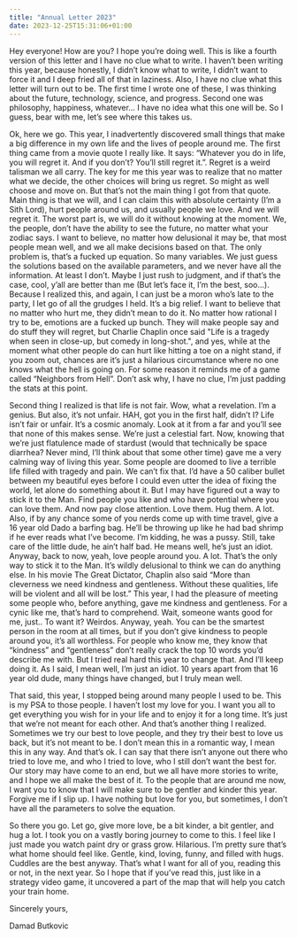 ```yaml
---
title: "Annual Letter 2023"
date: 2023-12-25T15:31:06+01:00
---
```


Hey everyone! How are you? I hope you’re doing well. This is like a fourth version of this letter and I have no clue what to write. I haven’t been writing this year, because honestly, I didn’t know what to write, I didn’t want to force it and I deep fried all of that in laziness. Also, I have no clue what this letter will turn out to be. The first time I wrote one of these, I was thinking about the future, technology, science, and progress. Second one was philosophy, happiness, whatever… I have no idea what this one will be. So I guess, bear with me, let’s see where this takes us.

Ok, here we go. This year, I inadvertently discovered small things that make a big difference in my own life and the lives of people around me. The first thing came from a movie quote I really like. It says: “Whatever you do in life, you will regret it. And if you don’t? You’ll still regret it.”. Regret is a weird talisman we all carry. The key for me this year was to realize that no matter what we decide, the other choices will bring us regret. So might as well choose and move on. But that’s not the main thing I got from that quote. Main thing is that we will, and I can claim this with absolute certainty (I’m a Sith Lord), hurt people around us, and usually people we love. And we will regret it. The worst part is, we will do it without knowing at the moment. We, the people, don’t have the ability to see the future, no matter what your zodiac says. I want to believe, no matter how delusional it may be, that most people mean well, and we all make decisions based on that. The only problem is, that’s a fucked up equation. So many variables. We just guess the solutions based on the available parameters, and we never have all the information. At least I don’t. Maybe I just rush to judgment, and if that’s the case, cool, y’all are better than me (But let’s face it, I’m the best, soo…). Because I realized this, and again, I can just be a moron who’s late to the party, I let go of all the grudges I held. It’s a big relief. I want to believe that no matter who hurt me, they didn’t mean to do it. No matter how rational I try to be, emotions are a fucked up bunch. They will make people say and do stuff they will regret, but Charlie Chaplin once said "Life is a tragedy when seen in close-up, but comedy in long-shot.", and yes, while at the moment what other people do can hurt like hitting a toe on a night stand, if you zoom out, chances are it’s just a hilarious circumstance where no one knows what the hell is going on. For some reason it reminds me of a game called “Neighbors from Hell”. Don’t ask why, I have no clue, I’m just padding the stats at this point.
 
Second thing I realized is that life is not fair. Wow, what a revelation. I’m a genius. But also, it’s not unfair. HAH, got you in the first half, didn’t I? Life isn’t fair or unfair. It’s a cosmic anomaly. Look at it from a far and you’ll see that none of this makes sense. We’re just a celestial fart. Now, knowing that we’re just flatulence made of stardust (would that technically be space diarrhea? Never mind, I’ll think about that some other time) gave me a very calming way of living this year. Some people are doomed to live a terrible life filled with tragedy and pain. We can’t fix that. I’d have a 50 caliber bullet between my beautiful eyes before I could even utter the idea of fixing the world, let alone do something about it. But I may have figured out a way to stick it to the Man. Find people you like and who have potential where you can love them. And now pay close attention. Love them. Hug them. A lot. Also, if by any chance some of you nerds come up with time travel, give a 16 year old Dado a barfing bag. He’ll be throwing up like he had bad shrimp if he ever reads what I’ve become. I’m kidding, he was a pussy. Still, take care of the little dude, he ain’t half bad. He means well, he’s just an idiot. Anyway, back to now, yeah, love people around you. A lot. That’s the only way to stick it to the Man. It’s wildly delusional to think we can do anything else. 
In his movie The Great Dictator, Chaplin also said “More than cleverness we need kindness and gentleness. Without these qualities, life will be violent and all will be lost.” This year, I had the pleasure of meeting some people who, before anything, gave me kindness and gentleness. For a cynic like me, that’s hard to comprehend. Wait, someone wants good for me, just.. To want it? Weirdos. Anyway, yeah. You can be the smartest person in the room at all times, but if you don’t give kindness to people around you, it’s all worthless. For people who know me, they know that “kindness” and “gentleness” don’t really crack the top 10 words you’d describe me with. But I tried real hard this year to change that. And I’ll keep doing it. As I said, I mean well, I’m just an idiot. 10 years apart from that 16 year old dude, many things have changed, but I truly mean well. 

That said, this year, I stopped being around many people I used to be. This is my PSA to those people. I haven’t lost my love for you. I want you all to get everything you wish for in your life and to enjoy it for a long time. It’s just that we’re not meant for each other. And that’s another thing I realized. Sometimes we try our best to love people, and they try their best to love us back, but it’s not meant to be. I don’t mean this in a romantic way, I mean this in any way. And that’s ok. I can say that there isn’t anyone out there who tried to love me, and who I tried to love, who I still don’t want the best for. Our story may have come to an end, but we all have more stories to write, and I hope we all make the best of it. To the people that are around me now, I want you to know that I will make sure to be gentler and kinder this year. Forgive me if I slip up. I have nothing but love for you, but sometimes, I don’t have all the parameters to solve the equation. 

So there you go. Let go, give more love, be a bit kinder, a bit gentler, and hug a lot. I took you on a vastly boring journey to come to this. I feel like I just made you watch paint dry or grass grow. Hilarious. I’m pretty sure that’s what home should feel like. Gentle, kind, loving, funny, and filled with hugs. Cuddles are the best anyway. That’s what I want for all of you, reading this or not, in the next year. So I hope that if you’ve read this, just like in a strategy video game, it uncovered a part of the map that will help you catch your train home.


Sincerely yours,


Damad Butkovic


